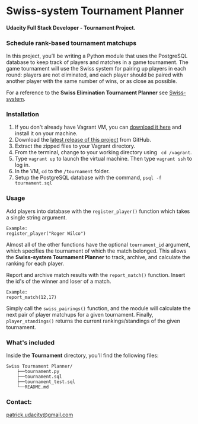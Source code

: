 # Swiss-system Tournament Planner

#### Udacity Full Stack Developer - Tournament Project.

### Schedule rank-based tournament matchups
In this project, you’ll be writing a Python module that uses the PostgreSQL database to keep track of players and matches in a game tournament.
The game tournament will use the Swiss system for pairing up players in each round: players are not eliminated, and each player should be paired with another player with the same number of wins, or as close as possible.

For a reference to the **Swiss Elimination Tournament Planner** see [Swiss-system](https://en.wikipedia.org/wiki/Swiss-system_tournament).

### Installation
1. If you don't already have Vagrant VM, you can [download it here](https://www.virtualbox.org/wiki/Downloads) and install it on your machine.
2. Download the [latest release of this project](https://github.com/patrick-udacity/tournament) from GitHub.
3. Extract the zipped files to your Vagrant directory.
4. From the terminal, change to your working directory using ` cd /vagrant`.
5. Type `vagrant up` to launch the virtual machine. Then type `vagrant ssh` to log in.
6. In the VM, `cd` to the `/tournament` folder.
7. Setup the PostgreSQL database with the command, `psql -f tournament.sql`

### Usage
Add players into database with the `register_player()` function which takes a single string argument.
```
Example:
register_player("Roger Wilco")
```
Almost all of the other functions have the optional `tournament_id` argument, which specifies the tournament of which the match belonged. This allows the **Swiss-system Tournament Planner** to track, archive, and calculate the ranking for each player.

Report and archive match results with the `report_match()` function. Insert the id's of the winner and loser of a match.
```
Example:
report_match(12,17)
```
Simply call the `swiss_pairings()` function, and the module will calculate the next pair of player matchups for a given tournament. Finally, `player_standings()` returns the current rankings/standings of the given tournament.

### What's included
Inside the **Tournament** directory, you'll find the following files:
```
Swiss Tournament Planner/
    ├──tournament.py
    ├──tournament.sql
    ├──tournament_test.sql
    └──README.md
```

### Contact:
patrick.udacity@gmail.com